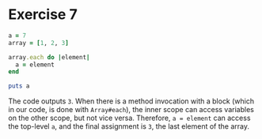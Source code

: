 # Exercise 7

```ruby
a = 7
array = [1, 2, 3]

array.each do |element|
  a = element
end

puts a
```

The code outputs `3`.
When there is a method invocation with a block (which in our code, is done with `Array#each`), the inner scope can access variables on the other scope, but not vice versa.
Therefore, `a = element` can access the top-level `a`, and the final assignment is `3`, the last element of the array.
